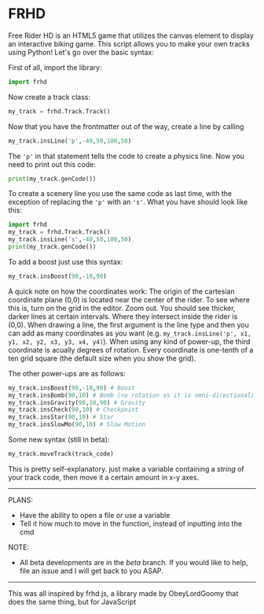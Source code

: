 # FRHD 
Free Rider HD is an HTML5 game that utilizes the canvas element to display an interactive biking game. This script allows you to make your own tracks using Python! Let's go over the basic syntax:

First of all, import the library:
```python
import frhd
```
Now create a track class:
```python
my_track = frhd.Track.Track()
```
Now that you have the frontmatter out of the way, create a line by calling
```python
my_track.insLine('p',-40,50,100,50)
```
The `'p'` in that statement tells the code to create a physics line.
Now you need to print out this code:
```python
print(my_track.genCode())
```
To create a scenery line you use the same code as last time, with the exception of replacing the `'p'` with an `'s'`. What you have should look like this:
```python
import frhd
my_track = frhd.Track.Track()
my_track.insLine('s',-40,50,100,50)
print(my_track.genCode())
```
To add a boost just use this syntax:
```python
my_track.insBoost(90,-10,90)
```

A quick note on how the coordinates work: The origin of the cartesian coordinate plane (0,0) is located near the center of the rider. To see where this is, turn on the grid in the editor. Zoom out. You should see thicker, darker lines at certain intervals. Where they intersect inside the rider is (0,0). When drawing a line, the first argument is the line type and then you can add as many coordinates as you want (e.g. `my_track.insLine('p', x1, y1, x2, y2, x3, y3, x4, y4)`). When using any kind of power-up, the third coordinate is acually degrees of rotation. Every coordinate is one-tenth of a ten grid square (the default size when you show the grid).

The other power-ups are as follows:

```python
my_track.insBoost(90,-10,90) # Boost
my_track.insBomb(90,10) # Bomb (no rotation as it is omni-directional)
my_track.insGravity(90,10,90) # Gravity
my_track.insCheck(90,10) # Checkpoint
my_track.insStar(90,10) # Star
my_track.insSlowMo(90,10) # Slow Motion
```

Some new syntax (still in beta):

```python
my_track.moveTrack(track_code)
```
This is pretty self-explanatory. just make a variable containing a *string* of your track code, then move it a certain amount in x-y axes.

--- 
PLANS:
  - Have the ability to open a file *or* use a variable
  - Tell it how much to move in the function, instead of inputting into the cmd

NOTE:
  - All beta developments are in the *beta* branch. If you would like to help, file an issue and I will get back to you ASAP.
  
---


This was all inspired by frhd.js, a library made by ObeyLordGoomy that does the same thing, but for JavaScript

